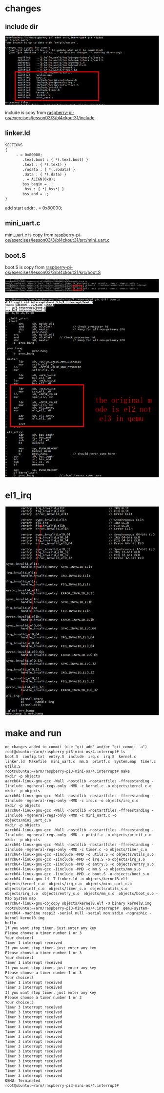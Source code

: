 # changes

## include dir
![image](https://github.com/magnate3/raspberry-pi3-mini-os/blob/qemu/4.interrupt/pic/include.png)
 
include is copy from [raspberry-pi-os/exercises/lesson03/3/bl4ckout31/include](https://github.com/s-matyukevich/raspberry-pi-os/tree/master/exercises/lesson03/3/bl4ckout31)

## linker.ld

```
SECTIONS
{
     . = 0x80000;
        .text.boot : { *(.text.boot) }
        .text : { *(.text) }
        .rodata : { *(.rodata) }
        .data : { *(.data) }
        . = ALIGN(0x8);
        bss_begin = .;
        .bss : { *(.bss*) } 
        bss_end = .;
}

```

add start addr:  . = 0x80000;

##  mini_uart.c

mini_uart.c is copy from [raspberry-pi-os/exercises/lesson03/3/bl4ckout31/src/mini_uart.c](https://github.com/s-matyukevich/raspberry-pi-os/tree/master/exercises/lesson03/3/bl4ckout31/src)

## boot.S

boot.S is copy from [raspberry-pi-os/exercises/lesson03/3/bl4ckout31/src/boot.S](https://github.com/s-matyukevich/raspberry-pi-os/tree/master/exercises/lesson03/3/bl4ckout31/src)

![image](https://github.com/magnate3/raspberry-pi3-mini-os/blob/qemu/4.interrupt/pic/boot_cp.png)

![image](https://github.com/magnate3/raspberry-pi3-mini-os/blob/qemu/4.interrupt/pic/boot.png)


# el1_irq

![image](https://github.com/magnate3/raspberry-pi3-mini-os/blob/qemu/4.interrupt/pic/el1_irq.png)

# make and run

```
no changes added to commit (use "git add" and/or "git commit -a")
root@ubuntu:~/arm/raspberry-pi3-mini-os/4.interrupt# ls
boot.S  config.txt  entry.S  include  irq.c  irq.S  kernel.c  linker.ld  Makefile  mini_uart.c  mm.S  printf.c  System.map  timer.c  utils.S
root@ubuntu:~/arm/raspberry-pi3-mini-os/4.interrupt# make 
mkdir -p objects
aarch64-linux-gnu-gcc -Wall -nostdlib -nostartfiles -ffreestanding -Iinclude -mgeneral-regs-only -MMD -c kernel.c -o objects/kernel_c.o
mkdir -p objects
aarch64-linux-gnu-gcc -Wall -nostdlib -nostartfiles -ffreestanding -Iinclude -mgeneral-regs-only -MMD -c irq.c -o objects/irq_c.o
mkdir -p objects
aarch64-linux-gnu-gcc -Wall -nostdlib -nostartfiles -ffreestanding -Iinclude -mgeneral-regs-only -MMD -c mini_uart.c -o objects/mini_uart_c.o
mkdir -p objects
aarch64-linux-gnu-gcc -Wall -nostdlib -nostartfiles -ffreestanding -Iinclude -mgeneral-regs-only -MMD -c printf.c -o objects/printf_c.o
mkdir -p objects
aarch64-linux-gnu-gcc -Wall -nostdlib -nostartfiles -ffreestanding -Iinclude -mgeneral-regs-only -MMD -c timer.c -o objects/timer_c.o
aarch64-linux-gnu-gcc -Iinclude -MMD -c utils.S -o objects/utils_s.o
aarch64-linux-gnu-gcc -Iinclude -MMD -c irq.S -o objects/irq_s.o
aarch64-linux-gnu-gcc -Iinclude -MMD -c entry.S -o objects/entry_s.o
aarch64-linux-gnu-gcc -Iinclude -MMD -c mm.S -o objects/mm_s.o
aarch64-linux-gnu-gcc -Iinclude -MMD -c boot.S -o objects/boot_s.o
aarch64-linux-gnu-ld -T linker.ld -o objects/kernel8.elf   objects/kernel_c.o  objects/irq_c.o  objects/mini_uart_c.o  objects/printf_c.o  objects/timer_c.o  objects/utils_s.o  objects/irq_s.o  objects/entry_s.o  objects/mm_s.o  objects/boot_s.o -Map System.map
aarch64-linux-gnu-objcopy objects/kernel8.elf -O binary kernel8.img
root@ubuntu:~/arm/raspberry-pi3-mini-os/4.interrupt#  qemu-system-aarch64 -machine raspi3 -serial null -serial mon:stdio -nographic -kernel kernel8.img
hello 
If you want stop timer，just enter any key
Please choose a timer number 1 or 3
Your choice:1
Timer 1 interrupt received
If you want stop timer，just enter any key
Please choose a timer number 1 or 3
Your choice:1
Timer 1 interrupt received
If you want stop timer，just enter any key
Please choose a timer number 1 or 3
Your choice:3
Timer 1 interrupt received
Timer 3 interrupt received
If you want stop timer，just enter any key
Please choose a timer number 1 or 3
Your choice:3
Timer 3 interrupt received
Timer 3 interrupt received
Timer 3 interrupt received
Timer 3 interrupt received
Timer 3 interrupt received
Timer 3 interrupt received
Timer 3 interrupt received
Timer 3 interrupt received
Timer 3 interrupt received
Timer 3 interrupt received
Timer 3 interrupt received
Timer 3 interrupt received
Timer 3 interrupt received
Timer 3 interrupt received
Timer 3 interrupt received
QEMU: Terminated
root@ubuntu:~/arm/raspberry-pi3-mini-os/4.interrupt#
```
